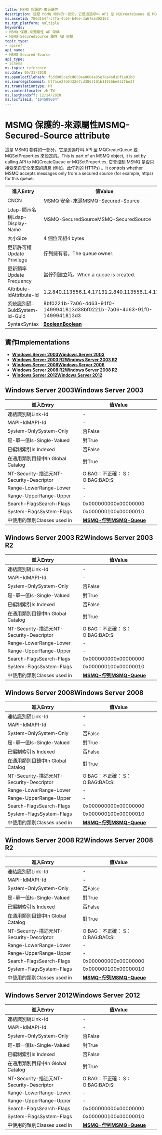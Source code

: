 ```yaml
---
title: MSMQ 保護的-來源屬性
description: 這是 MSMQ 物件的一部分，它是透過呼叫 API 至 MQCreateQueue 或 MQSetProperties 來設定的。 它會控制 MSMQ 是否只接受來自安全來源的訊息 (例如，此佇列的 HTTPs) 。
ms.assetid: 780d164f-c7fa-4c65-b46e-3a67ead92163
ms.tgt_platform: multiple
keywords:
- MSMQ 保護-來源屬性 AD 架構
- MSMQ-SecuredSource 屬性 AD 架構
topic_type:
- apiref
api_name:
- MSMQ-Secured-Source
api_type:
- Schema
ms.topic: reference
ms.date: 05/31/2018
ms.openlocfilehash: f5dd005cedcd650aa0604a85e78a46d10f1e01b0
ms.sourcegitcommit: b77ace27b0432e7cd3863191b11926be032fbe2f
ms.translationtype: MT
ms.contentlocale: zh-TW
ms.lasthandoff: 12/14/2020
ms.locfileid: "104509604"
---
```

# <a name="msmq-secured-source-attribute"></a><span data-ttu-id="b0678-106">MSMQ 保護的-來源屬性</span><span class="sxs-lookup"><span data-stu-id="b0678-106">MSMQ-Secured-Source attribute</span></span>

<span data-ttu-id="b0678-107">這是 MSMQ 物件的一部分，它是透過呼叫 API 至 MQCreateQueue 或 MQSetProperties 來設定的。</span><span class="sxs-lookup"><span data-stu-id="b0678-107">This is part of an MSMQ object, it is set by calling API to MQCreateQueue or MQSetProperties.</span></span> <span data-ttu-id="b0678-108">它會控制 MSMQ 是否只接受來自安全來源的訊息 (例如，此佇列的 HTTPs) 。</span><span class="sxs-lookup"><span data-stu-id="b0678-108">It controls whether MSMQ accepts messages only from a secured source (for example, https) for this queue.</span></span>



| <span data-ttu-id="b0678-109">進入</span><span class="sxs-lookup"><span data-stu-id="b0678-109">Entry</span></span> | <span data-ttu-id="b0678-110">值</span><span class="sxs-lookup"><span data-stu-id="b0678-110">Value</span></span> |
|-------------------|--------------------------------------|
| <span data-ttu-id="b0678-111">CN</span><span class="sxs-lookup"><span data-stu-id="b0678-111">CN</span></span>                | <span data-ttu-id="b0678-112">MSMQ 安全-來源</span><span class="sxs-lookup"><span data-stu-id="b0678-112">MSMQ-Secured-Source</span></span>                  |
| <span data-ttu-id="b0678-113">Ldap-顯示名稱</span><span class="sxs-lookup"><span data-stu-id="b0678-113">Ldap-Display-Name</span></span> | <span data-ttu-id="b0678-114">MSMQ-SecuredSource</span><span class="sxs-lookup"><span data-stu-id="b0678-114">MSMQ-SecuredSource</span></span>                   |
| <span data-ttu-id="b0678-115">大小</span><span class="sxs-lookup"><span data-stu-id="b0678-115">Size</span></span>              | <span data-ttu-id="b0678-116">4 個位元組</span><span class="sxs-lookup"><span data-stu-id="b0678-116">4 bytes</span></span>                              |
| <span data-ttu-id="b0678-117">更新許可權</span><span class="sxs-lookup"><span data-stu-id="b0678-117">Update Privilege</span></span>  | <span data-ttu-id="b0678-118">佇列擁有者。</span><span class="sxs-lookup"><span data-stu-id="b0678-118">The queue owner.</span></span>                     |
| <span data-ttu-id="b0678-119">更新頻率</span><span class="sxs-lookup"><span data-stu-id="b0678-119">Update Frequency</span></span>  | <span data-ttu-id="b0678-120">當佇列建立時。</span><span class="sxs-lookup"><span data-stu-id="b0678-120">When a queue is created.</span></span>             |
| <span data-ttu-id="b0678-121">Attribute-Id</span><span class="sxs-lookup"><span data-stu-id="b0678-121">Attribute-Id</span></span>      | <span data-ttu-id="b0678-122">1.2.840.113556.1.4.1713</span><span class="sxs-lookup"><span data-stu-id="b0678-122">1.2.840.113556.1.4.1713</span></span>              |
| <span data-ttu-id="b0678-123">系統識別碼-Guid</span><span class="sxs-lookup"><span data-stu-id="b0678-123">System-Id-Guid</span></span>    | <span data-ttu-id="b0678-124">8bf0221b-7a06-4d63-91f0-1499941813d3</span><span class="sxs-lookup"><span data-stu-id="b0678-124">8bf0221b-7a06-4d63-91f0-1499941813d3</span></span> |
| <span data-ttu-id="b0678-125">Syntax</span><span class="sxs-lookup"><span data-stu-id="b0678-125">Syntax</span></span>            | [<span data-ttu-id="b0678-126">**Boolean**</span><span class="sxs-lookup"><span data-stu-id="b0678-126">**Boolean**</span></span>](s-boolean.md)         |



## <a name="implementations"></a><span data-ttu-id="b0678-127">實作</span><span class="sxs-lookup"><span data-stu-id="b0678-127">Implementations</span></span>

-   [<span data-ttu-id="b0678-128">**Windows Server 2003**</span><span class="sxs-lookup"><span data-stu-id="b0678-128">**Windows Server 2003**</span></span>](#windows-server-2003)
-   [<span data-ttu-id="b0678-129">**Windows Server 2003 R2**</span><span class="sxs-lookup"><span data-stu-id="b0678-129">**Windows Server 2003 R2**</span></span>](#windows-server-2003-r2)
-   [<span data-ttu-id="b0678-130">**Windows Server 2008**</span><span class="sxs-lookup"><span data-stu-id="b0678-130">**Windows Server 2008**</span></span>](#windows-server-2008)
-   [<span data-ttu-id="b0678-131">**Windows Server 2008 R2**</span><span class="sxs-lookup"><span data-stu-id="b0678-131">**Windows Server 2008 R2**</span></span>](#windows-server-2008-r2)
-   [<span data-ttu-id="b0678-132">**Windows Server 2012**</span><span class="sxs-lookup"><span data-stu-id="b0678-132">**Windows Server 2012**</span></span>](#windows-server-2012)

## <a name="windows-server-2003"></a><span data-ttu-id="b0678-133">Windows Server 2003</span><span class="sxs-lookup"><span data-stu-id="b0678-133">Windows Server 2003</span></span>



| <span data-ttu-id="b0678-134">進入</span><span class="sxs-lookup"><span data-stu-id="b0678-134">Entry</span></span> | <span data-ttu-id="b0678-135">值</span><span class="sxs-lookup"><span data-stu-id="b0678-135">Value</span></span> |
|------------------------|----------------------------------------------|
| <span data-ttu-id="b0678-136">連結識別碼</span><span class="sxs-lookup"><span data-stu-id="b0678-136">Link-Id</span></span>                | \-                                           |
| <span data-ttu-id="b0678-137">MAPI-Id</span><span class="sxs-lookup"><span data-stu-id="b0678-137">MAPI-Id</span></span>                | \-                                           |
| <span data-ttu-id="b0678-138">System-Only</span><span class="sxs-lookup"><span data-stu-id="b0678-138">System-Only</span></span>            | <span data-ttu-id="b0678-139">否</span><span class="sxs-lookup"><span data-stu-id="b0678-139">False</span></span>                                        |
| <span data-ttu-id="b0678-140">是-單一值</span><span class="sxs-lookup"><span data-stu-id="b0678-140">Is-Single-Valued</span></span>       | <span data-ttu-id="b0678-141">對</span><span class="sxs-lookup"><span data-stu-id="b0678-141">True</span></span>                                         |
| <span data-ttu-id="b0678-142">已編制索引</span><span class="sxs-lookup"><span data-stu-id="b0678-142">Is Indexed</span></span>             | <span data-ttu-id="b0678-143">否</span><span class="sxs-lookup"><span data-stu-id="b0678-143">False</span></span>                                        |
| <span data-ttu-id="b0678-144">在通用類別目錄中</span><span class="sxs-lookup"><span data-stu-id="b0678-144">In Global Catalog</span></span>      | <span data-ttu-id="b0678-145">對</span><span class="sxs-lookup"><span data-stu-id="b0678-145">True</span></span>                                         |
| <span data-ttu-id="b0678-146">NT-Security-描述元</span><span class="sxs-lookup"><span data-stu-id="b0678-146">NT-Security-Descriptor</span></span> | <span data-ttu-id="b0678-147">O:BAG：不正確： S：</span><span class="sxs-lookup"><span data-stu-id="b0678-147">O:BAG:BAD:S:</span></span>                                 |
| <span data-ttu-id="b0678-148">Range-Lower</span><span class="sxs-lookup"><span data-stu-id="b0678-148">Range-Lower</span></span>            | \-                                           |
| <span data-ttu-id="b0678-149">Range-Upper</span><span class="sxs-lookup"><span data-stu-id="b0678-149">Range-Upper</span></span>            | \-                                           |
| <span data-ttu-id="b0678-150">Search-Flags</span><span class="sxs-lookup"><span data-stu-id="b0678-150">Search-Flags</span></span>           | <span data-ttu-id="b0678-151">0x00000000</span><span class="sxs-lookup"><span data-stu-id="b0678-151">0x00000000</span></span>                                   |
| <span data-ttu-id="b0678-152">System-Flags</span><span class="sxs-lookup"><span data-stu-id="b0678-152">System-Flags</span></span>           | <span data-ttu-id="b0678-153">0x00000010</span><span class="sxs-lookup"><span data-stu-id="b0678-153">0x00000010</span></span>                                   |
| <span data-ttu-id="b0678-154">中使用的類別</span><span class="sxs-lookup"><span data-stu-id="b0678-154">Classes used in</span></span>        | [<span data-ttu-id="b0678-155">**MSMQ-佇列**</span><span class="sxs-lookup"><span data-stu-id="b0678-155">**MSMQ-Queue**</span></span>](c-msmqqueue.md)<br/> |



## <a name="windows-server-2003-r2"></a><span data-ttu-id="b0678-156">Windows Server 2003 R2</span><span class="sxs-lookup"><span data-stu-id="b0678-156">Windows Server 2003 R2</span></span>



| <span data-ttu-id="b0678-157">進入</span><span class="sxs-lookup"><span data-stu-id="b0678-157">Entry</span></span> | <span data-ttu-id="b0678-158">值</span><span class="sxs-lookup"><span data-stu-id="b0678-158">Value</span></span> |
|------------------------|----------------------------------------------|
| <span data-ttu-id="b0678-159">連結識別碼</span><span class="sxs-lookup"><span data-stu-id="b0678-159">Link-Id</span></span>                | \-                                           |
| <span data-ttu-id="b0678-160">MAPI-Id</span><span class="sxs-lookup"><span data-stu-id="b0678-160">MAPI-Id</span></span>                | \-                                           |
| <span data-ttu-id="b0678-161">System-Only</span><span class="sxs-lookup"><span data-stu-id="b0678-161">System-Only</span></span>            | <span data-ttu-id="b0678-162">否</span><span class="sxs-lookup"><span data-stu-id="b0678-162">False</span></span>                                        |
| <span data-ttu-id="b0678-163">是-單一值</span><span class="sxs-lookup"><span data-stu-id="b0678-163">Is-Single-Valued</span></span>       | <span data-ttu-id="b0678-164">對</span><span class="sxs-lookup"><span data-stu-id="b0678-164">True</span></span>                                         |
| <span data-ttu-id="b0678-165">已編制索引</span><span class="sxs-lookup"><span data-stu-id="b0678-165">Is Indexed</span></span>             | <span data-ttu-id="b0678-166">否</span><span class="sxs-lookup"><span data-stu-id="b0678-166">False</span></span>                                        |
| <span data-ttu-id="b0678-167">在通用類別目錄中</span><span class="sxs-lookup"><span data-stu-id="b0678-167">In Global Catalog</span></span>      | <span data-ttu-id="b0678-168">對</span><span class="sxs-lookup"><span data-stu-id="b0678-168">True</span></span>                                         |
| <span data-ttu-id="b0678-169">NT-Security-描述元</span><span class="sxs-lookup"><span data-stu-id="b0678-169">NT-Security-Descriptor</span></span> | <span data-ttu-id="b0678-170">O:BAG：不正確： S：</span><span class="sxs-lookup"><span data-stu-id="b0678-170">O:BAG:BAD:S:</span></span>                                 |
| <span data-ttu-id="b0678-171">Range-Lower</span><span class="sxs-lookup"><span data-stu-id="b0678-171">Range-Lower</span></span>            | \-                                           |
| <span data-ttu-id="b0678-172">Range-Upper</span><span class="sxs-lookup"><span data-stu-id="b0678-172">Range-Upper</span></span>            | \-                                           |
| <span data-ttu-id="b0678-173">Search-Flags</span><span class="sxs-lookup"><span data-stu-id="b0678-173">Search-Flags</span></span>           | <span data-ttu-id="b0678-174">0x00000000</span><span class="sxs-lookup"><span data-stu-id="b0678-174">0x00000000</span></span>                                   |
| <span data-ttu-id="b0678-175">System-Flags</span><span class="sxs-lookup"><span data-stu-id="b0678-175">System-Flags</span></span>           | <span data-ttu-id="b0678-176">0x00000010</span><span class="sxs-lookup"><span data-stu-id="b0678-176">0x00000010</span></span>                                   |
| <span data-ttu-id="b0678-177">中使用的類別</span><span class="sxs-lookup"><span data-stu-id="b0678-177">Classes used in</span></span>        | [<span data-ttu-id="b0678-178">**MSMQ-佇列**</span><span class="sxs-lookup"><span data-stu-id="b0678-178">**MSMQ-Queue**</span></span>](c-msmqqueue.md)<br/> |



## <a name="windows-server-2008"></a><span data-ttu-id="b0678-179">Windows Server 2008</span><span class="sxs-lookup"><span data-stu-id="b0678-179">Windows Server 2008</span></span>



| <span data-ttu-id="b0678-180">進入</span><span class="sxs-lookup"><span data-stu-id="b0678-180">Entry</span></span> | <span data-ttu-id="b0678-181">值</span><span class="sxs-lookup"><span data-stu-id="b0678-181">Value</span></span> |
|------------------------|----------------------------------------------|
| <span data-ttu-id="b0678-182">連結識別碼</span><span class="sxs-lookup"><span data-stu-id="b0678-182">Link-Id</span></span>                | \-                                           |
| <span data-ttu-id="b0678-183">MAPI-Id</span><span class="sxs-lookup"><span data-stu-id="b0678-183">MAPI-Id</span></span>                | \-                                           |
| <span data-ttu-id="b0678-184">System-Only</span><span class="sxs-lookup"><span data-stu-id="b0678-184">System-Only</span></span>            | <span data-ttu-id="b0678-185">否</span><span class="sxs-lookup"><span data-stu-id="b0678-185">False</span></span>                                        |
| <span data-ttu-id="b0678-186">是-單一值</span><span class="sxs-lookup"><span data-stu-id="b0678-186">Is-Single-Valued</span></span>       | <span data-ttu-id="b0678-187">對</span><span class="sxs-lookup"><span data-stu-id="b0678-187">True</span></span>                                         |
| <span data-ttu-id="b0678-188">已編制索引</span><span class="sxs-lookup"><span data-stu-id="b0678-188">Is Indexed</span></span>             | <span data-ttu-id="b0678-189">否</span><span class="sxs-lookup"><span data-stu-id="b0678-189">False</span></span>                                        |
| <span data-ttu-id="b0678-190">在通用類別目錄中</span><span class="sxs-lookup"><span data-stu-id="b0678-190">In Global Catalog</span></span>      | <span data-ttu-id="b0678-191">對</span><span class="sxs-lookup"><span data-stu-id="b0678-191">True</span></span>                                         |
| <span data-ttu-id="b0678-192">NT-Security-描述元</span><span class="sxs-lookup"><span data-stu-id="b0678-192">NT-Security-Descriptor</span></span> | <span data-ttu-id="b0678-193">O:BAG：不正確： S：</span><span class="sxs-lookup"><span data-stu-id="b0678-193">O:BAG:BAD:S:</span></span>                                 |
| <span data-ttu-id="b0678-194">Range-Lower</span><span class="sxs-lookup"><span data-stu-id="b0678-194">Range-Lower</span></span>            | \-                                           |
| <span data-ttu-id="b0678-195">Range-Upper</span><span class="sxs-lookup"><span data-stu-id="b0678-195">Range-Upper</span></span>            | \-                                           |
| <span data-ttu-id="b0678-196">Search-Flags</span><span class="sxs-lookup"><span data-stu-id="b0678-196">Search-Flags</span></span>           | <span data-ttu-id="b0678-197">0x00000000</span><span class="sxs-lookup"><span data-stu-id="b0678-197">0x00000000</span></span>                                   |
| <span data-ttu-id="b0678-198">System-Flags</span><span class="sxs-lookup"><span data-stu-id="b0678-198">System-Flags</span></span>           | <span data-ttu-id="b0678-199">0x00000010</span><span class="sxs-lookup"><span data-stu-id="b0678-199">0x00000010</span></span>                                   |
| <span data-ttu-id="b0678-200">中使用的類別</span><span class="sxs-lookup"><span data-stu-id="b0678-200">Classes used in</span></span>        | [<span data-ttu-id="b0678-201">**MSMQ-佇列**</span><span class="sxs-lookup"><span data-stu-id="b0678-201">**MSMQ-Queue**</span></span>](c-msmqqueue.md)<br/> |



## <a name="windows-server-2008-r2"></a><span data-ttu-id="b0678-202">Windows Server 2008 R2</span><span class="sxs-lookup"><span data-stu-id="b0678-202">Windows Server 2008 R2</span></span>



| <span data-ttu-id="b0678-203">進入</span><span class="sxs-lookup"><span data-stu-id="b0678-203">Entry</span></span> | <span data-ttu-id="b0678-204">值</span><span class="sxs-lookup"><span data-stu-id="b0678-204">Value</span></span> |
|------------------------|----------------------------------------------|
| <span data-ttu-id="b0678-205">連結識別碼</span><span class="sxs-lookup"><span data-stu-id="b0678-205">Link-Id</span></span>                | \-                                           |
| <span data-ttu-id="b0678-206">MAPI-Id</span><span class="sxs-lookup"><span data-stu-id="b0678-206">MAPI-Id</span></span>                | \-                                           |
| <span data-ttu-id="b0678-207">System-Only</span><span class="sxs-lookup"><span data-stu-id="b0678-207">System-Only</span></span>            | <span data-ttu-id="b0678-208">否</span><span class="sxs-lookup"><span data-stu-id="b0678-208">False</span></span>                                        |
| <span data-ttu-id="b0678-209">是-單一值</span><span class="sxs-lookup"><span data-stu-id="b0678-209">Is-Single-Valued</span></span>       | <span data-ttu-id="b0678-210">對</span><span class="sxs-lookup"><span data-stu-id="b0678-210">True</span></span>                                         |
| <span data-ttu-id="b0678-211">已編制索引</span><span class="sxs-lookup"><span data-stu-id="b0678-211">Is Indexed</span></span>             | <span data-ttu-id="b0678-212">否</span><span class="sxs-lookup"><span data-stu-id="b0678-212">False</span></span>                                        |
| <span data-ttu-id="b0678-213">在通用類別目錄中</span><span class="sxs-lookup"><span data-stu-id="b0678-213">In Global Catalog</span></span>      | <span data-ttu-id="b0678-214">對</span><span class="sxs-lookup"><span data-stu-id="b0678-214">True</span></span>                                         |
| <span data-ttu-id="b0678-215">NT-Security-描述元</span><span class="sxs-lookup"><span data-stu-id="b0678-215">NT-Security-Descriptor</span></span> | <span data-ttu-id="b0678-216">O:BAG：不正確： S：</span><span class="sxs-lookup"><span data-stu-id="b0678-216">O:BAG:BAD:S:</span></span>                                 |
| <span data-ttu-id="b0678-217">Range-Lower</span><span class="sxs-lookup"><span data-stu-id="b0678-217">Range-Lower</span></span>            | \-                                           |
| <span data-ttu-id="b0678-218">Range-Upper</span><span class="sxs-lookup"><span data-stu-id="b0678-218">Range-Upper</span></span>            | \-                                           |
| <span data-ttu-id="b0678-219">Search-Flags</span><span class="sxs-lookup"><span data-stu-id="b0678-219">Search-Flags</span></span>           | <span data-ttu-id="b0678-220">0x00000000</span><span class="sxs-lookup"><span data-stu-id="b0678-220">0x00000000</span></span>                                   |
| <span data-ttu-id="b0678-221">System-Flags</span><span class="sxs-lookup"><span data-stu-id="b0678-221">System-Flags</span></span>           | <span data-ttu-id="b0678-222">0x00000010</span><span class="sxs-lookup"><span data-stu-id="b0678-222">0x00000010</span></span>                                   |
| <span data-ttu-id="b0678-223">中使用的類別</span><span class="sxs-lookup"><span data-stu-id="b0678-223">Classes used in</span></span>        | [<span data-ttu-id="b0678-224">**MSMQ-佇列**</span><span class="sxs-lookup"><span data-stu-id="b0678-224">**MSMQ-Queue**</span></span>](c-msmqqueue.md)<br/> |



## <a name="windows-server-2012"></a><span data-ttu-id="b0678-225">Windows Server 2012</span><span class="sxs-lookup"><span data-stu-id="b0678-225">Windows Server 2012</span></span>



| <span data-ttu-id="b0678-226">進入</span><span class="sxs-lookup"><span data-stu-id="b0678-226">Entry</span></span> | <span data-ttu-id="b0678-227">值</span><span class="sxs-lookup"><span data-stu-id="b0678-227">Value</span></span> |
|------------------------|----------------------------------------------|
| <span data-ttu-id="b0678-228">連結識別碼</span><span class="sxs-lookup"><span data-stu-id="b0678-228">Link-Id</span></span>                | \-                                           |
| <span data-ttu-id="b0678-229">MAPI-Id</span><span class="sxs-lookup"><span data-stu-id="b0678-229">MAPI-Id</span></span>                | \-                                           |
| <span data-ttu-id="b0678-230">System-Only</span><span class="sxs-lookup"><span data-stu-id="b0678-230">System-Only</span></span>            | <span data-ttu-id="b0678-231">否</span><span class="sxs-lookup"><span data-stu-id="b0678-231">False</span></span>                                        |
| <span data-ttu-id="b0678-232">是-單一值</span><span class="sxs-lookup"><span data-stu-id="b0678-232">Is-Single-Valued</span></span>       | <span data-ttu-id="b0678-233">對</span><span class="sxs-lookup"><span data-stu-id="b0678-233">True</span></span>                                         |
| <span data-ttu-id="b0678-234">已編制索引</span><span class="sxs-lookup"><span data-stu-id="b0678-234">Is Indexed</span></span>             | <span data-ttu-id="b0678-235">否</span><span class="sxs-lookup"><span data-stu-id="b0678-235">False</span></span>                                        |
| <span data-ttu-id="b0678-236">在通用類別目錄中</span><span class="sxs-lookup"><span data-stu-id="b0678-236">In Global Catalog</span></span>      | <span data-ttu-id="b0678-237">對</span><span class="sxs-lookup"><span data-stu-id="b0678-237">True</span></span>                                         |
| <span data-ttu-id="b0678-238">NT-Security-描述元</span><span class="sxs-lookup"><span data-stu-id="b0678-238">NT-Security-Descriptor</span></span> | <span data-ttu-id="b0678-239">O:BAG：不正確： S：</span><span class="sxs-lookup"><span data-stu-id="b0678-239">O:BAG:BAD:S:</span></span>                                 |
| <span data-ttu-id="b0678-240">Range-Lower</span><span class="sxs-lookup"><span data-stu-id="b0678-240">Range-Lower</span></span>            | \-                                           |
| <span data-ttu-id="b0678-241">Range-Upper</span><span class="sxs-lookup"><span data-stu-id="b0678-241">Range-Upper</span></span>            | \-                                           |
| <span data-ttu-id="b0678-242">Search-Flags</span><span class="sxs-lookup"><span data-stu-id="b0678-242">Search-Flags</span></span>           | <span data-ttu-id="b0678-243">0x00000000</span><span class="sxs-lookup"><span data-stu-id="b0678-243">0x00000000</span></span>                                   |
| <span data-ttu-id="b0678-244">System-Flags</span><span class="sxs-lookup"><span data-stu-id="b0678-244">System-Flags</span></span>           | <span data-ttu-id="b0678-245">0x00000010</span><span class="sxs-lookup"><span data-stu-id="b0678-245">0x00000010</span></span>                                   |
| <span data-ttu-id="b0678-246">中使用的類別</span><span class="sxs-lookup"><span data-stu-id="b0678-246">Classes used in</span></span>        | [<span data-ttu-id="b0678-247">**MSMQ-佇列**</span><span class="sxs-lookup"><span data-stu-id="b0678-247">**MSMQ-Queue**</span></span>](c-msmqqueue.md)<br/> |



 

 





